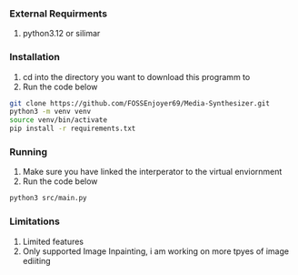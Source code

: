 ### External Requirments
1. python3.12 or silimar

### Installation
1. cd into the directory you want to download this programm to
2. Run the code below
```bash
git clone https://github.com/FOSSEnjoyer69/Media-Synthesizer.git
python3 -m venv venv
source venv/bin/activate
pip install -r requirements.txt
```
### Running
1. Make sure you have linked the interperator to the virtual enviornment
2. Run the code below
```bash
python3 src/main.py
```

### Limitations
<ol>
  <li>Limited features</li>
  <li>Only supported Image Inpainting, i am working on more tpyes of image ediiting</li>
</ol>
